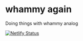 # whammy again

Doing things with whammy analog

[![Netlify Status](https://api.netlify.com/api/v1/badges/fddd203c-a19f-45f3-b984-615fccd92847/deploy-status)](https://app.netlify.com/sites/priceless-shockley-9213ba/deploys)

